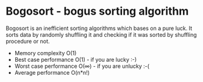 # Bogosort - bogus sorting algorithm
Bogosort is an inefficient sorting algorithms which bases on a pure luck. It sorts data by randomly shuffling it and checking if it was sorted by shuffling procedure or not.
 
* Memory complexity O(1)
* Best case performance O(1) - if you are lucky :-)
* Worst case performance O(∞) - if you are unlucky :-(
* Average performance O(n*n!)
